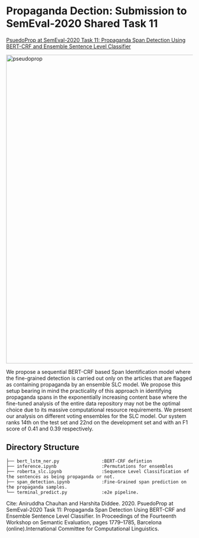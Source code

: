 # Propaganda Dection: Submission to SemEval-2020 Shared Task 11
[PsuedoProp at SemEval-2020 Task 11: Propaganda Span Detection Using BERT-CRF and Ensemble Sentence Level Classifier](https://aclanthology.org/2020.semeval-1.233/)

<img width="831" alt="pseudoprop" src="https://user-images.githubusercontent.com/31439716/204010127-03205fa2-6c30-4467-8504-b9230e8ce40c.png">

We propose a sequential BERT-CRF based Span Identification model where the fine-grained detection is carried out only on the articles that are flagged as containing propaganda by an ensemble SLC model. We propose this setup bearing in mind the practicality of this approach in identifying propaganda spans in the exponentially increasing content base where the fine-tuned analysis of the entire data repository may not be the optimal choice due to its massive computational resource requirements. We present our analysis on different voting ensembles for the SLC model. Our system ranks 14th on the test set and 22nd on the development set and with an F1 score of 0.41 and 0.39 respectively.

## Directory Structure
```
├── bert_lstm_ner.py                :BERT-CRF defintion
├── inference.ipynb                 :Permutations for ensembles
├── roberta_slc.ipynb               :Sequence Level Classification of the sentences as being propaganda or not. 
├── span_detection.ipynb            :Fine-Grained span prediction on the propaganda samples. 
└── terminal_predict.py             :e2e pipeline. 
```

Cite: Aniruddha Chauhan and Harshita Diddee. 2020. PsuedoProp at SemEval-2020 Task 11: Propaganda Span Detection Using BERT-CRF and Ensemble Sentence Level Classifier. In Proceedings of the Fourteenth Workshop on Semantic Evaluation, pages 1779–1785, Barcelona (online).International Committee for Computational Linguistics.
